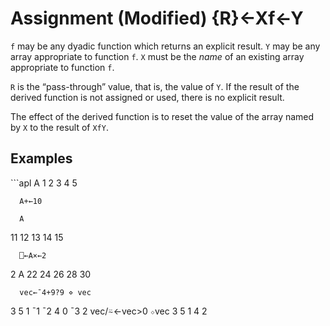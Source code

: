 <div style="display: none;">
  ←
</div>






<h1 class="heading"><span class="name">Assignment (Modified)</span> <span class="command">{R}←Xf←Y</span></h1>



`f` may be any dyadic function which returns an explicit result.  `Y` may be any array  appropriate to function `f`.  `X` must be the *name* of an existing array appropriate to function `f`.


`R` is the “pass-through” value, that is, the value of `Y`.  If the result of the derived function is not assigned or used, there is no explicit result.


The effect of the derived function is to reset the value of the array named by `X` to the result of `XfY`.


<h2 class="example">Examples</h2>
```apl
      A
1 2 3 4 5
 
      A+←10
 
      A
11 12 13 14 15
 
      ⎕←A×←2
2
      A
22 24 26 28 30
 
      vec←¯4+9?9 ⋄ vec
3 5 1 ¯1 ¯2 4 0 ¯3 2
      vec/⍨←vec>0 ⋄vec
3 5 1 4 2
```


